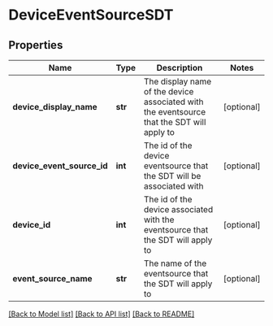 # DeviceEventSourceSDT

## Properties
Name | Type | Description | Notes
------------ | ------------- | ------------- | -------------
**device_display_name** | **str** | The display name of the device associated with the eventsource that the SDT will apply to | [optional] 
**device_event_source_id** | **int** | The id of the device eventsource that the SDT will be associated with | [optional] 
**device_id** | **int** | The id of the device associated with the eventsource that the SDT will apply to | [optional] 
**event_source_name** | **str** | The name of the eventsource that the SDT will apply to | [optional] 

[[Back to Model list]](../README.md#documentation-for-models) [[Back to API list]](../README.md#documentation-for-api-endpoints) [[Back to README]](../README.md)


